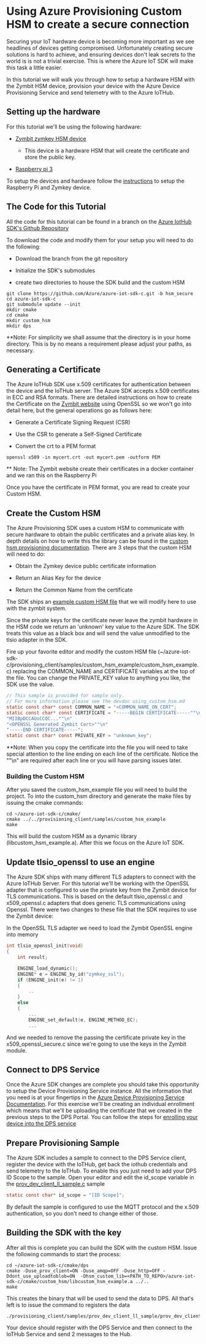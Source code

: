 
# Using Azure Provisioning Custom HSM to create a secure connection

Securing your IoT hardware device is becoming more important as we see headlines of devices getting compromised.
  Unfortunately creating secure solutions is hard to achieve, and ensuring devices don't leak secrets to the world is
is not a trivial exercise.  This is where the Azure IoT SDK will make this task a little easier.

In this tutorial we will walk you through how to setup a hardware HSM with the Zymbit HSM device, provision your device
with the Azure Device Provisioning Service and send telemetry with to the Azure IoTHub.

## Setting up the hardware

For this tutorial we'll be using the following hardware:

- [Zymbit zymkey HSM device](https://www.zymbit.com/zymkey/)

  - This device is a hardware HSM that will create the certificate and store the public key.

- [Raspberry pi 3](https://www.raspberrypi.org/products/raspberry-pi-3-model-b/)

To setup the devices and hardware follow the [instructions](https://community.zymbit.com/t/getting-started-with-zymkey-4i/202) to setup the Raspberry Pi and Zymkey device.

## The Code for this Tutorial

All the code for this tutorial can be found in a branch on the [Azure IotHub SDK's Github Repository](https://github.com/Azure/azure-iot-sdk-c/tree/hsm_secure)

To download the code and modify them for your setup you will need to do the following:

- Download the branch from the git repository

- Initialize the SDK's submodules

- create two directories to house the SDK build and the custom HSM

```Shell
git clone https://github.com/Azure/azure-iot-sdk-c.git -b hsm_secure
cd azure-iot-sdk-c
git submodule update --init
mkdir cmake
cd cmake
mkdir custom_hsm
mkdir dps
```

**Note: For simplicity we shall assume that the directory is in your home directory.  This is by no means a requirement please adjust your paths, as necessary.

## Generating a Certificate

The Azure IoTHub SDK use x.509 certificates for authentication between the device and the IoTHub server. The Azure SDK accepts x.509 certificates in ECC and RSA formats.
  There are detailed instructions on how to create the Certificate on the [Zymbit website](https://community.zymbit.com/t/openssl-apache-setup-generating-csr/107) using OpenSSL so we won't go into detail here,
 but the general operations go as follows here:

- Generate a Certificate Signing Request (CSR)

- Use the CSR to generate a Self-Signed Certificate

- Convert the crt to a PEM format

```Shell
openssl x509 -in mycert.crt -out mycert.pem -outform PEM
```

** Note: The Zymbit website create their certificates in a docker container and we ran this on the Raspberry Pi

Once you have the certificate in PEM format, you are read to create your Custom HSM.

## Create the Custom HSM

The Azure Provisioning SDK uses a custom HSM to communicate with secure hardware to obtain the public certificates and a private alias key.
  In depth details on how to write this the library can be found in the [custom hsm provisioning documentation](https://github.com/Azure/azure-iot-sdk-c/blob/master/provisioning_client/devdoc/using_custom_hsm.md).  There are 3 steps that the custom HSM will need to do:

- Obtain the Zymkey device public certificate information

- Return an Alias Key for the device

- Return the Common Name from the certificate

The SDK ships an [example custom HSM file](https://github.com/Azure/azure-iot-sdk-c/blob/hsm_secure/provisioning_client/samples/custom_hsm_example/custom_hsm_example.c) that we will modify here to use with the zymbit system.

Since the private keys for the certificate never leave the zymbit hardware in the HSM code we return an 'unknown' key value to the Azure SDK.  The SDK treats this value as a black box and will send the value unmodified to the tlsio adapter in the SDK.

Fire up your favorite editor and modify the custom HSM file (~/azure-iot-sdk-c/provisioning_client/samples/custom_hsm_example/custom_hsm_example.c) replacing the COMMON_NAME and CERTIFICATE variables at the top of the file.
  You can change the PRIVATE_KEY value to anything you like, the SDK use the value.

```C
// This sample is provided for sample only.
// For more information please see the devdoc using_custom_hsm.md
static const char* const COMMON_NAME = "<COMMON_NAME_ON_CERT";
static const char* const CERTIFICATE = "-----BEGIN CERTIFICATE-----""\n"
"MIIBpDCCAUoCCQC...""\n"
"<OPENSSL Generated Zymbit Cert>""\n"
"-----END CERTIFICATE-----";
static const char* const PRIVATE_KEY = "unknown_key";
```

**Note: When you copy the certificate into the file you will need to take special attention to the line ending on each line of the certificate.  Notice the ""\n" are required after each line or you will have parsing issues later.

### Building the Custom HSM

After you saved the custom_hsm_example file you will need to build the project.  To into the custom_hsm directory and generate the make files by issuing the cmake commands:

```Shell
cd ~/azure-iot-sdk-c/cmake/
cmake ../../provisioning_client/samples/custom_hsm_example
make
```

This will build the custom HSM as a dynamic library (libcustom_hsm_example.a).  After this we focus on the Azure IoT SDK.

## Update tlsio_openssl to use an engine

The Azure SDK ships with many different TLS adapters to connect with the Azure IoTHub Server.  For this tutorial we'll be working with the OpenSSL adapter
that is configured to use the private key from the Zymbit device for TLS communications.  This is based on the default tlsio_openssl.c and x509_openssl.c adapters that does generic TLS
communications using Openssl.  There were two changes to these file that the SDK requires to use the Zymbit device:

In the OpenSSL TLS adapter we need to load the Zymbit OpenSSL engine into memory

```C
int tlsio_openssl_init(void)
{
    int result;

    ENGINE_load_dynamic();
    ENGINE* e = ENGINE_by_id("zymkey_ssl");
    if (ENGINE_init(e) != 1)
    {
        ..
    }
    else
    {
        ...
        ENGINE_set_default(e, ENGINE_METHOD_EC);
        ...
```

And we needed to remove the passing the certificate private key in the x509_openssl_secure.c since we're going to use the keys in the Zymbit module.

## Connect to DPS Service

Once the Azure SDK changes are complete you should take this opportunity to setup the Device Provisioning Service instance.
  All the information that you need is at your fingertips in the [Azure Device Provisioning Service Documentation](https://docs.microsoft.com/en-us/azure/iot-dps/quick-setup-auto-provision).
  For this exercise we'll be creating an individual enrollment which means that we'll be uploading the certificate that we created in the previous steps to the DPS Portal.  You can follow
   the steps for [enrolling your device into the DPS service](https://docs.microsoft.com/en-us/azure/iot-dps/tutorial-provision-device-to-hub#enroll-the-device)

## Prepare Provisioning Sample

The Azure SDK includes a sample to connect to the DPS Service client, register the device with the IoTHub, get back the iothub credentials and send telemetry to the IoTHub.  To enable this
you just need to add your DPS ID Scope to the sample.  Open your editor and edit the id_scope variable in the [prov_dev_client_ll_sample.c](https://github.com/Azure/azure-iot-sdk-c/blob/master/provisioning_client/samples/prov_dev_client_ll_sample/prov_dev_client_ll_sample.c#L68) sample

```C
static const char* id_scope = "[ID Scope]";
```

By default the sample is configured to use the MQTT protocol and the x.509 authentication, so you don't need to change either of those.

## Building the SDK with the key

After all this is complete you can build the SDK with the custom HSM.  Issue the following commands to start the process:

```Shell
cd ~/azure-iot-sdk-c/cmake/dps
cmake -Duse_prov_client=ON -Duse_amqp=OFF -Duse_http=OFF -Ddont_use_uploadtoblob=ON  -Dhsm_custom_lib=<PATH_TO_REPO>/azure-iot-sdk-c/cmake/custom_hsm/libcustom_hsm_example.a ../..
make
```

This creates the binary that will be used to send the data to DPS.  All that's left is to issue the command to
registers the data

```Shell
./provisioning_client/samples/prov_dev_client_ll_sample/prov_dev_client_ll_sample
```

Your device should register with the DPS Service and then connect to the IoTHub Service and send 2 messages to the Hub.
